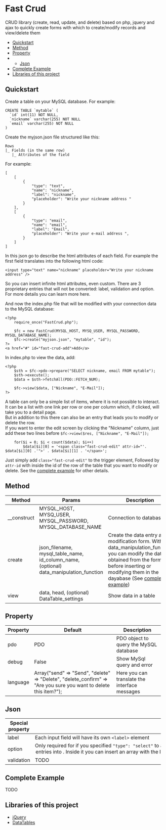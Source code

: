 

# Fast Crud
CRUD library (create, read, update, and delete) based on php, jquery and ajax to quickly create forms with which to create/modify records and view/delete them

- [Quickstart](https://github.com/iacoposk8/Fast-Crud#quickstart)
- [Method](https://github.com/iacoposk8/Fast-Crud#method)
- [Property](https://github.com/iacoposk8/Fast-Crud#property)
- - [Json](https://github.com/iacoposk8/Fast-Crud#json)
- [Complete Example](https://github.com/iacoposk8/Fast-Crud#complete-example)
- [Libraries of this project](https://github.com/iacoposk8/Fast-Crud#libraries-of-this-project)

## Quickstart

Create a table on your MySQL database.
For example:

```
CREATE TABLE `mytable` (
  `id` int(11) NOT NULL,
  `nickname` varchar(255) NOT NULL
  `email` varchar(255) NOT NULL
)
```
Create the myjson.json file structured like this:  
```
Rows
|_ Fields (in the same row)
   |_ Attributes of the field
```
For example:
```
[
	[
		{
			"type": "text",
			"name": "nickname",
			"label": "nickname",
			"placeholder": "Write your nickname address "
		}
	],	
	[
		{
			"type": "email",
			"name": "email",
			"label": "Email",
			"placeholder": "Write your e-mail address ",
		}
	]
]
```
In this json go to describe the html attributes of each field. For example the first field translates into the following html code:  
```
<input type="text" name="nickname" placeholder="Write your nickname address" />
```
So you can insert infinite html attributes, even custom. There are 3 proprietary entries that will not be converted: label, validation and option. For more details you can learn more here.

And now the index.php file that will be modified with your connection data to the MySQL database:
```
<?php
	require_once("FastCrud.php");

	$fc = new FastCrud(MYSQL_HOST, MYSQ_USER, MYSQL_PASSWORD, MYSQL_DATABASE_NAME);
	$fc->create("myjson.json", "mytable", "id");
?>
<a href="#" id="fast-crud-add">Add</a>
```
In index.php to view the data, add:
```
<?php
	$sth = $fc->pdo->prepare("SELECT nickname, email FROM mytable");
	$sth->execute();
	$data = $sth->fetchAll(PDO::FETCH_NUM);

	$fc->view($data, ["Nickname", "E-Mail"]);
?>
```
A table can only be a simple list of items, where it is not possible to interact.
It can be a list with one link per row or one per column which, if clicked, will take you to a detail page.  
But in addition to this there can also be an entry that leads you to modify or delete the row.  
If you want to enter the edit screen by clicking the "Nickname" column, just add these two lines before ```$fc->view($res, ["Nickname", "E-Mail"]);```
```
	for($i = 0; $i < count($data); $i++)
		$data[$i][0] = '<span class="fast-crud-edit" attr-id="'. $data[$i][0] .'">' . $data[$i][1] . '</span>';
```
Just simply add ```class="fast-crud-edit"``` to the trigger element, Followed by ```attr-id``` with inside the id of the row of the table that you want to modify or delete.
See the [complete example](https://github.com/iacoposk8/Fast-Crud#complete-example) for other details.

## Method

| Method | Params | Description |
| --- | --- | --- |
| __construct | MYSQL_HOST, MYSQ_USER, MYSQL_PASSWORD, MYSQL_DATABASE_NAME | Connection to database |
| create | json_filename, mysql_table_name, id_column_name, (optional) data_manipulation_function | Create the data entry and modification form. With data_manipulation_function you can modify the data obtained from the form before inserting or modifying them in the dayabase (See [complete example](https://github.com/iacoposk8/Fast-Crud#complete-example)) |
| view | data, head, (optional) DataTable_settings | Show data in a table |
	
## Property

| Property | Default | Description |
| --- | --- | --- |
| pdo | PDO | PDO object to query the MySQL database |
| debug | False | Show MySql query and error |
| language | Array("send" => "Send", "delete" => "Delete", "delete_confirm" => "Are you sure you want to delete this item?"); | Here you can translate the interface messages |

## Json
| Special property | Description |
| --- | --- | 
| label | Each input field will have its own `<label>` element|
| option | Only required for if you specified `"type": "select"` to add <option> entries into <select>. Inside it you can insert an array with the list of items to show. If you need to show a value other than the content of option you can use a two-dimensional array like this `[["item to show", "content of value"]]`. For more details see the [complete example](https://github.com/iacoposk8/Fast-Crud#complete-example)|
| validation | TODO |

## Complete Example
TODO

## Libraries of this project
- [jQuery](https://jquery.com/)
- [DataTables](https://datatables.net/)
